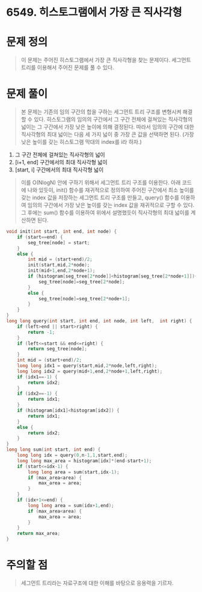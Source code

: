 # 6549. 히스토그램에서 가장 큰 직사각형

# 문제 정의
> 이 문제는 주어진 히스토그램에서 가장 큰 직사각형을 찾는 문제이다.
> 세그먼트 트리를 이용해서 주어진 문제를 풀 수 있다.

# 문제 풀이
> 본 문제는 기존의 임의 구간의 합을 구하는 세그먼트 트리 구조를 변형시켜 해결할 수 있다.
> 히스토그램의 임의의 구간에서 그 구간 전체에 걸쳐있는 직사각형의 넓이는 그 구간에서 가장 낮은 높이에 의해 결정된다.
> 따라서 임의의 구간에 대한 직사각형의 최대 넓이는 다음 세 가지 넓이 중 가장 큰 값을 선택하면 된다. (가장 낮은 높이를 갖는 히스토그램 막대의 index를 i라 하자.)
1. 그 구간 전체에 걸쳐있는 직사각형의 넓이
2. [i+1, end] 구간에서의 최대 직사각형 넓이
3. [start, i] 구간에서의 최대 직사각형 넓이
> 이를 O(NlogN) 안에 구하기 위해서 세그먼트 트리 구조를 이용한다.
> 아래 코드에 나와 있듯이, init() 함수를 재귀적으로 정의하여 주어진 구간에서 최소 높이를 갖는 index 값을 저장하는 세그먼트 트리 구조를 만들고, query() 함수를 이용하여 임의의 구간에서 가장 낮은 높이를 갖는 index 값을 재귀적으로 구할 수 있다. 그 후에는 sum() 함수를 이용하여 위에서 설명했듯이 직사각형의 최대 넓이를 계산하면 된다.
``` cpp
void init(int start, int end, int node) {
    if (start==end) {
        seg_tree[node] = start;
    }
    else {
        int mid = (start+end)/2;
        init(start,mid,2*node);
        init(mid+1,end,2*node+1);
        if (histogram[seg_tree[2*node]]<histogram[seg_tree[2*node+1]]){
            seg_tree[node]=seg_tree[2*node];
        }
        else {
            seg_tree[node]=seg_tree[2*node+1];
        }
    }
}
long long query(int start, int end, int node, int left,  int right) {
    if (left>end || start>right) {
        return -1;
    }
    if (left<=start && end<=right) {
        return seg_tree[node];
    }
    int mid = (start+end)/2;
    long long idx1 = query(start,mid,2*node,left,right);
    long long idx2 = query(mid+1,end,2*node+1,left,right);
    if (idx1==-1) {
        return idx2;
    }
    if (idx2==-1) {
        return idx1;
    }
    if (histogram[idx1]<histogram[idx2]) {
        return idx1;
    }
    else {
        return idx2;
    }
}
long long sum(int start, int end) {
    long long idx = query(0,n-1,1,start,end);
    long long max_area = histogram[idx]*(end-start+1);
    if (start<=idx-1) {
        long long area = sum(start,idx-1);
        if (max_area<area) {
            max_area = area;
        }
    }
    if (idx+1<=end) {
        long long area = sum(idx+1,end);
        if (max_area<area) {
            max_area = area;
        }
    }
    return max_area;
}
```

# 주의할 점
> 세그먼트 트리라는 자료구조에 대한 이해를 바탕으로 응용력을 기르자.